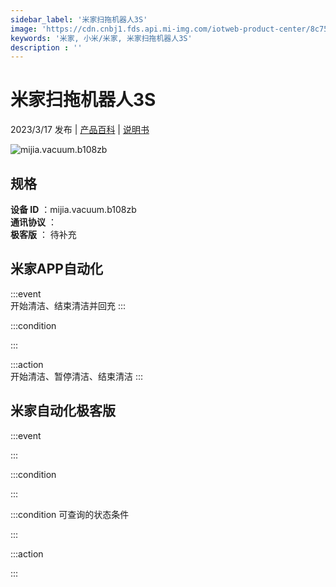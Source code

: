 ```yaml
---
sidebar_label: '米家扫拖机器人3S'
image: 'https://cdn.cnbj1.fds.api.mi-img.com/iotweb-product-center/8c75b8e53715894fc0a27b6b9bf5f469_1660809646140.png?GalaxyAccessKeyId=AKVGLQWBOVIRQ3XLEW&Expires=9223372036854775807&Signature=5aTRVovmRxwHxui/KVg3+RZGiGM='
keywords: '米家, 小米/米家, 米家扫拖机器人3S'
description : ''
---
```

# 米家扫拖机器人3S

2023/3/17 发布 | [产品百科](https://home.mi.com/webapp/content/baike/product/index.html?model=mijia.vacuum.b108zb/) | [说明书](https://home.mi.com/views/introduction.html?model=mijia.vacuum.b108zb&region=cn)

![mijia.vacuum.b108zb](https://cdn.cnbj1.fds.api.mi-img.com/iotweb-product-center/8c75b8e53715894fc0a27b6b9bf5f469_1660809646140.png?GalaxyAccessKeyId=AKVGLQWBOVIRQ3XLEW&Expires=9223372036854775807&Signature=5aTRVovmRxwHxui/KVg3+RZGiGM=)

## 规格  
> 
**设备 ID** ：mijia.vacuum.b108zb  
**通讯协议** ：  
**极客版**  ： 待补充 


## 米家APP自动化  

:::event  
开始清洁、结束清洁并回充
:::

:::condition  

:::

:::action   
开始清洁、暂停清洁、结束清洁
:::

## 米家自动化极客版  

:::event  

:::

:::condition  

:::

:::condition 可查询的状态条件  

:::

:::action  

:::

        
